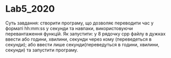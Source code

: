 # Lab5_2020
Суть завдання: створити програму, що дозволяє переводити час у форматі hh:mm:ss у секунди та навпаки, використовуючи перевантаження функцій.
Як запустити: у 8 рядочку cpp файлу в дужках ввести або години, хвилини, секунди через кому (переведеться в секунди); або ввести лише секунди(переведуться в години, хвилини, секунди) та запустити програму.